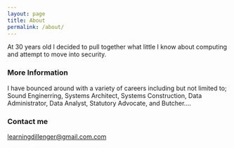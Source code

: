 ```yaml
---
layout: page
title: About
permalink: /about/
---
```


At 30 years old I decided to pull together what little I know about computing and attempt to move into security.

### More Information

I have bounced around with a variety of careers including but not limited to; Sound Enginerring, Systems Architect, Systems Construction, Data Administrator, Data Analyst, Statutory Advocate, and Butcher....

### Contact me

[learningdillenger@gmail.com.com](mailto:learningdillener@gmail.com)
